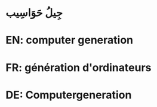 # جِيلُ حَوَاسِيب

# EN: computer generation

# FR: génération d'ordinateurs

# DE: Computergeneration
